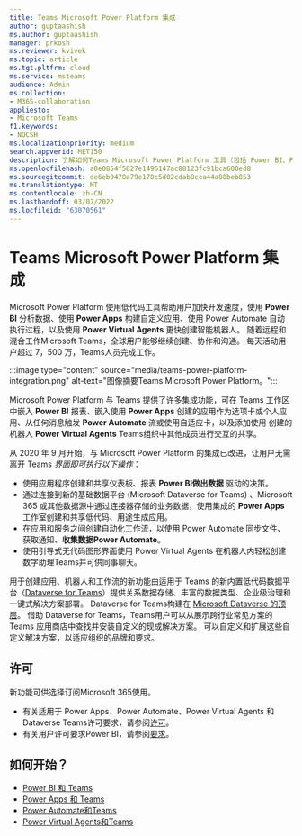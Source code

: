 ```yaml
---
title: Teams Microsoft Power Platform 集成
author: guptaashish
ms.author: guptaashish
manager: prkosh
ms.reviewer: kvivek
ms.topic: article
ms.tgt.pltfrm: cloud
ms.service: msteams
audience: Admin
ms.collection:
- M365-collaboration
appliesto:
- Microsoft Teams
f1.keywords:
- NOCSH
ms.localizationpriority: medium
search.appverid: MET150
description: 了解如何Teams Microsoft Power Platform 工具（包括 Power BI、Power 应用、Power automate 和 Power Virtual Agents）。
ms.openlocfilehash: a0e0854f5827e1496147ac88123fc91bca600ed8
ms.sourcegitcommit: de6eb0478a79e178c5d02cdab8cca44a88beb853
ms.translationtype: MT
ms.contentlocale: zh-CN
ms.lasthandoff: 03/07/2022
ms.locfileid: "63070561"
---
```

# <a name="teams-integration-with-microsoft-power-platform"></a>Teams Microsoft Power Platform 集成

Microsoft Power Platform 使用低代码工具帮助用户加快开发速度，使用 **Power BI** 分析数据、使用 **Power Apps** 构建自定义应用、使用 Power Automate 自动执行过程，以及使用 **Power Virtual Agents** 更快创建智能机器人。 随着远程和混合工作Microsoft Teams，全球用户能够继续创建、协作和沟通。 每天活动用户超过 7，500 万，Teams人员完成工作。

:::image type="content" source="media/teams-power-platform-integration.png" alt-text="图像摘要Teams Microsoft Power Platform。":::

Microsoft Power Platform 与 Teams 提供了许多集成功能，可在 Teams 工作区中嵌入 **Power BI** 报表、嵌入使用 **Power Apps** 创建的应用作为选项卡或个人应用、从任何消息触发 **Power Automate** 流或使用自适应卡，以及添加使用 创建的机器人 **Power Virtual Agents** Teams组织中其他成员进行交互的共享。

从 2020 年 9 月开始，与 Microsoft Power Platform 的集成已改进，让用户无需离开 Teams *界面即可执行以下操作*：

- 使用应用程序创建和共享仪表板、报表 **Power BI做出数据** 驱动的决策。
- 通过连接到新的基础数据平台 (Microsoft Dataverse for Teams) 、Microsoft 365 或其他数据源中通过连接器存储的业务数据，使用集成的 **Power Apps** 工作室创建和共享低代码、用途生成应用。
- 在应用和服务之间创建自动化工作流，以使用 Power Automate 同步文件、获取通知、**收集数据Power Automate**。
- 使用引导式无代码图形界面使用 Power Virtual Agents 在机器人内轻松创建数字助理Teams并可供同事聊天。

用于创建应用、机器人和工作流的新功能由适用于 Teams 的新内置低代码数据平台（[Dataverse for Teams](/powerapps/teams/overview-data-platform)）提供关系数据存储、丰富的数据类型、企业级治理和一键式解决方案部署。 Dataverse for Teams构建在 [Microsoft Dataverse 的顶层](/powerapps/maker/common-data-service/data-platform-intro)。 借助 Dataverse for Teams，Teams用户可以从展示跨行业常见方案的 Teams 应用商店中查找并安装自定义的现成解决方案。 可以自定义和扩展这些自定义解决方案，以适应组织的品牌和要求。

## <a name="licensing"></a>许可

新功能可供选择订阅Microsoft 365使用。

- 有关适用于 Power Apps、Power Automate、Power Virtual Agents 和 Dataverse Teams许可要求，请参阅[许可](/power-platform/admin/about-teams-environment)。
- 有关用户许可要求Power BI，请参阅[要求](/power-bi/collaborate-share/service-collaborate-microsoft-teams)。
 
## <a name="how-do-i-get-started"></a>如何开始？

- [Power BI 和 Teams](/power-bi/collaborate-share/service-collaborate-microsoft-teams)
- [Power Apps 和 Teams](/powerapps/teams/overview)
- [Power Automate和Teams](/power-automate/teams/overview)
- [Power Virtual Agents和Teams](/power-virtual-agents/teams/fundamentals-what-is-power-virtual-agents-teams)